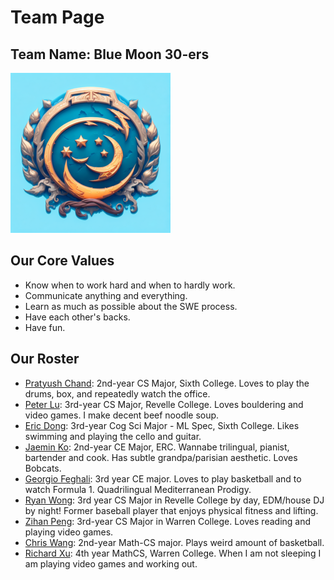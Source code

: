 # Team Page

## Team Name: Blue Moon 30-ers
![Team Logo Here](./branding/team-logo.png)

## Our Core Values
- Know when to work hard and when to hardly work.
- Communicate anything and everything.
- Learn as much as possible about the SWE process.
- Have each other's backs.
- Have fun.

## Our Roster
- [Pratyush Chand](https://pratyush1718.github.io/cse110Proj/): 2nd-year CS Major, Sixth College. Loves to play the drums, box, and repeatedly watch the office.
- [Peter Lu](https://pthaha.github.io/CSE110/): 3rd-year CS Major, Revelle College. Loves bouldering and video games. I make decent beef noodle soup.
- [Eric Dong](https://e81786.github.io/User-Page/): 3rd-year Cog Sci Major - ML Spec, Sixth College. Likes swimming and playing the cello and guitar.
- [Jaemin Ko](https://jaemin-capslock.github.io/cse_110_lab1/): 2nd-year CE Major, ERC. Wannabe trilingual, pianist, bartender and cook. Has subtle grandpa/parisian aesthetic. Loves Bobcats.
- [Georgio Feghali](https://georgiofe.github.io/cse110-software-engineering/): 3rd year CE major. Loves to play basketball and to watch Formula 1. Quadrilingual Mediterranean Prodigy.
- [Ryan Wong](https://github.com/ry4nwong): 3rd year CS Major in Revelle College by day, EDM/house DJ by night! Former baseball player that enjoys physical fitness and lifting.
- [Zihan Peng](https://p-z-h.github.io/CSE-110-Lab/): 3rd-year CS Major in Warren College. Loves reading and playing video games.
- [Chris Wang](https://idmkris.github.io/cse110/): 2nd-year Math-CS major. Plays weird amount of basketball.
- [Richard Xu](https://github.com/RichardCanXu/CSE110_Lab1): 4th year MathCS, Warren College. When I am not sleeping I am playing video games and working out.
